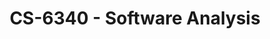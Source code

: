 ---
layout: course
title: CS-6340 - Software Analysis
aliases: SA
course_id: CS-6340
permalink: /CS-6340/
avg_difficulty: 3.21
avg_rating: 3.51
avg_workload: 12.62
---